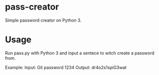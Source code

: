 # pass-creator
Simple password creator on Python 3.

# Usage
Run pass.py with Python 3 and input a sentece to witch create a password from.

Example:
  Input: Git password 1234
  Output: dr4o2s1spiG3wat


